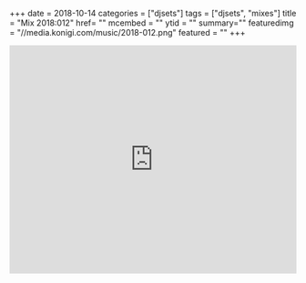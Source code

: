 +++
date = 2018-10-14
categories = ["djsets"]
tags = ["djsets", "mixes"]
title = "Mix 2018:012"
href= ""
mcembed = ""
ytid = ""
summary=""
featuredimg = "//media.konigi.com/music/2018-012.png"
featured = ""
+++

<div class="mix"><div class="embed" >
  <iframe width="100%" height="400" src="https://www.mixcloud.com/widget/iframe/?dark=1&feed=%2Fdjkonigi%2F2018012-soul-funk-sunday%2F" frameborder="0" ></iframe>
</div></div>
